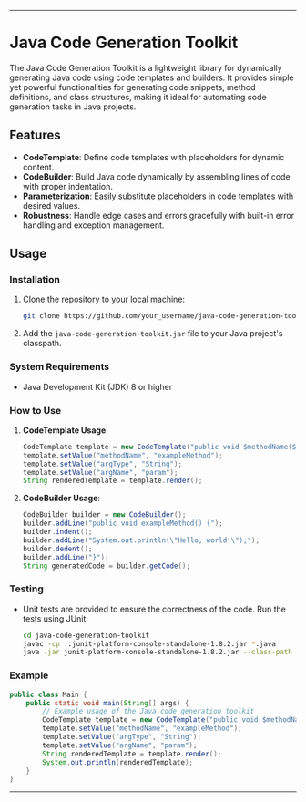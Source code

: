 

---

# Java Code Generation Toolkit

The Java Code Generation Toolkit is a lightweight library for dynamically generating Java code using code templates and builders. It provides simple yet powerful functionalities for generating code snippets, method definitions, and class structures, making it ideal for automating code generation tasks in Java projects.

## Features

- **CodeTemplate**: Define code templates with placeholders for dynamic content.
- **CodeBuilder**: Build Java code dynamically by assembling lines of code with proper indentation.
- **Parameterization**: Easily substitute placeholders in code templates with desired values.
- **Robustness**: Handle edge cases and errors gracefully with built-in error handling and exception management.

## Usage

### Installation

1. Clone the repository to your local machine:

   ```bash
   git clone https://github.com/your_username/java-code-generation-toolkit.git
   ```

2. Add the `java-code-generation-toolkit.jar` file to your Java project's classpath.

### System Requirements

- Java Development Kit (JDK) 8 or higher

### How to Use

1. **CodeTemplate Usage**:

   ```java
   CodeTemplate template = new CodeTemplate("public void $methodName($argType $argName) { /* Method body */ }");
   template.setValue("methodName", "exampleMethod");
   template.setValue("argType", "String");
   template.setValue("argName", "param");
   String renderedTemplate = template.render();
   ```

2. **CodeBuilder Usage**:

   ```java
   CodeBuilder builder = new CodeBuilder();
   builder.addLine("public void exampleMethod() {");
   builder.indent();
   builder.addLine("System.out.println(\"Hello, world!\");");
   builder.dedent();
   builder.addLine("}");
   String generatedCode = builder.getCode();
   ```

### Testing

- Unit tests are provided to ensure the correctness of the code. Run the tests using JUnit:

  ```bash
  cd java-code-generation-toolkit
  javac -cp .:junit-platform-console-standalone-1.8.2.jar *.java
  java -jar junit-platform-console-standalone-1.8.2.jar --class-path . --scan-class-path
  ```

### Example

```java
public class Main {
    public static void main(String[] args) {
        // Example usage of the Java code generation toolkit
        CodeTemplate template = new CodeTemplate("public void $methodName($argType $argName) { /* Method body */ }");
        template.setValue("methodName", "exampleMethod");
        template.setValue("argType", "String");
        template.setValue("argName", "param");
        String renderedTemplate = template.render();
        System.out.println(renderedTemplate);
    }
}
```

---

